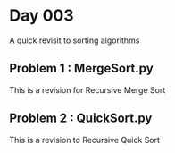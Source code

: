 # Day 003
A quick revisit to sorting algorithms

## Problem 1 : MergeSort.py
This is a revision for Recursive Merge Sort

## Problem 2 : QuickSort.py
This is a revision to Recursive Quick Sort

